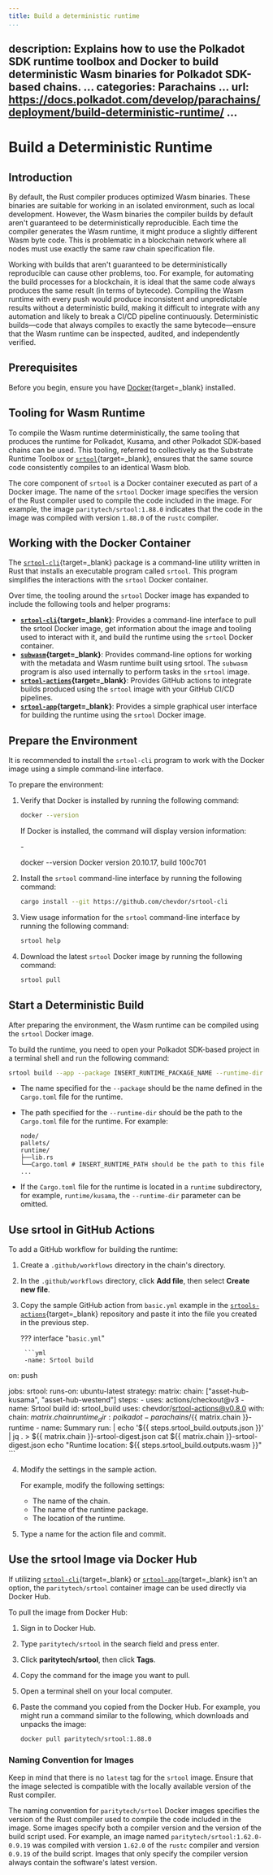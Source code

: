 ```yaml
---
title: Build a deterministic runtime
...
```

description: Explains how to use the Polkadot SDK runtime toolbox and Docker to build deterministic
  Wasm binaries for Polkadot SDK-based chains.
...
categories: Parachains
...
url: https://docs.polkadot.com/develop/parachains/deployment/build-deterministic-runtime/
...
---

# Build a Deterministic Runtime

## Introduction

By default, the Rust compiler produces optimized Wasm binaries. These binaries are suitable for working in an isolated environment, such as local development. However, the Wasm binaries the compiler builds by default aren't guaranteed to be deterministically reproducible. Each time the compiler generates the Wasm runtime, it might produce a slightly different Wasm byte code. This is problematic in a blockchain network where all nodes must use exactly the same raw chain specification file.

Working with builds that aren't guaranteed to be deterministically reproducible can cause other problems, too. For example, for automating the build processes for a blockchain, it is ideal that the same code always produces the same result (in terms of bytecode). Compiling the Wasm runtime with every push would produce inconsistent and unpredictable results without a deterministic build, making it difficult to integrate with any automation and likely to break a CI/CD pipeline continuously. Deterministic builds—code that always compiles to exactly the same bytecode—ensure that the Wasm runtime can be inspected, audited, and independently verified.

## Prerequisites

Before you begin, ensure you have [Docker](https://www.docker.com/get-started/){target=\_blank} installed.

## Tooling for Wasm Runtime

To compile the Wasm runtime deterministically, the same tooling that produces the runtime for Polkadot, Kusama, and other Polkadot SDK-based chains can be used. This tooling, referred to collectively as the Substrate Runtime Toolbox or [`srtool`](https://github.com/paritytech/srtool){target=\_blank}, ensures that the same source code consistently compiles to an identical Wasm blob.

The core component of `srtool` is a Docker container executed as part of a Docker image. The name of the `srtool` Docker image specifies the version of the Rust compiler used to compile the code included in the image. For example, the image `paritytech/srtool:1.88.0` indicates that the code in the image was compiled with version `1.88.0` of the `rustc` compiler.

## Working with the Docker Container

The [`srtool-cli`](https://github.com/chevdor/srtool-cli){target=\_blank} package is a command-line utility written in Rust that installs an executable program called `srtool`. This program simplifies the interactions with the `srtool` Docker container.

Over time, the tooling around the `srtool` Docker image has expanded to include the following tools and helper programs:

- **[`srtool-cli`](https://github.com/chevdor/srtool-cli){target=\_blank}**: Provides a command-line interface to pull the srtool Docker image, get information about the image and tooling used to interact with it, and build the runtime using the `srtool` Docker container.
- **[`subwasm`](https://github.com/chevdor/subwasm){target=\_blank}**: Provides command-line options for working with the metadata and Wasm runtime built using srtool. The `subwasm` program is also used internally to perform tasks in the `srtool` image.
- **[`srtool-actions`](https://github.com/chevdor/srtool-actions){target=\_blank}**: Provides GitHub actions to integrate builds produced using the `srtool` image with your GitHub CI/CD pipelines.
- **[`srtool-app`](https://gitlab.com/chevdor/srtool-app){target=\_blank}**: Provides a simple graphical user interface for building the runtime using the `srtool` Docker image.

## Prepare the Environment

It is recommended to install the `srtool-cli` program to work with the Docker image using a simple command-line interface.

To prepare the environment:

1. Verify that Docker is installed by running the following command:

    ```bash
    docker --version
    ```

    If Docker is installed, the command will display version information:

    -<div id="termynal" data-termynal>
  <span data-ty="input"><span class="file-path"></span>docker --version</span>
  <span data-ty>Docker version 20.10.17, build 100c701</span>
</div>


2. Install the `srtool` command-line interface by running the following command:

    ```bash
    cargo install --git https://github.com/chevdor/srtool-cli
    ```

3. View usage information for the `srtool` command-line interface by running the following command:

    ```bash
    srtool help
    ```

4. Download the latest `srtool` Docker image by running the following command:

    ```bash
    srtool pull
    ```

## Start a Deterministic Build

After preparing the environment, the Wasm runtime can be compiled using the `srtool` Docker image.

To build the runtime, you need to open your Polkadot SDK-based project in a terminal shell and run the following command:

```bash
srtool build --app --package INSERT_RUNTIME_PACKAGE_NAME --runtime-dir INSERT_RUNTIME_PATH 
```

- The name specified for the `--package` should be the name defined in the `Cargo.toml` file for the runtime.
- The path specified for the `--runtime-dir` should be the path to the `Cargo.toml` file for the runtime. For example:

    ```plain
    node/
    pallets/
    runtime/
    ├──lib.rs
    └──Cargo.toml # INSERT_RUNTIME_PATH should be the path to this file
    ...
    ```

- If the `Cargo.toml` file for the runtime is located in a `runtime` subdirectory, for example, `runtime/kusama`, the `--runtime-dir` parameter can be omitted.

## Use srtool in GitHub Actions

To add a GitHub workflow for building the runtime:

1. Create a `.github/workflows` directory in the chain's directory.
2. In the `.github/workflows` directory, click **Add file**, then select **Create new file**.
3. Copy the sample GitHub action from `basic.yml` example in the [`srtools-actions`](https://github.com/chevdor/srtool-actions){target=\_blank} repository and paste it into the file you created in the previous step.

    ??? interface "`basic.yml`"

        ```yml
        -name: Srtool build

on: push

jobs:
  srtool:
    runs-on: ubuntu-latest
    strategy:
      matrix:
        chain: ["asset-hub-kusama", "asset-hub-westend"]
    steps:
      - uses: actions/checkout@v3
      - name: Srtool build
        id: srtool_build
        uses: chevdor/srtool-actions@v0.8.0
        with:
          chain: ${{ matrix.chain }}
          runtime_dir: polkadot-parachains/${{ matrix.chain }}-runtime
      - name: Summary
        run: |
          echo '${{ steps.srtool_build.outputs.json }}' | jq . > ${{ matrix.chain }}-srtool-digest.json
          cat ${{ matrix.chain }}-srtool-digest.json
          echo "Runtime location: ${{ steps.srtool_build.outputs.wasm }}"
        ```

4. Modify the settings in the sample action.

    For example, modify the following settings:

    - The name of the chain.
    - The name of the runtime package.
    - The location of the runtime.

5. Type a name for the action file and commit.

## Use the srtool Image via Docker Hub

If utilizing [`srtool-cli`](https://github.com/chevdor/srtool-cli){target=\_blank} or [`srtool-app`](https://gitlab.com/chevdor/srtool-app){target=\_blank} isn't an option, the `paritytech/srtool` container image can be used directly via Docker Hub.

To pull the image from Docker Hub:

1. Sign in to Docker Hub.
2. Type `paritytech/srtool` in the search field and press enter.
3. Click **paritytech/srtool**, then click **Tags**.
4. Copy the command for the image you want to pull.
5. Open a terminal shell on your local computer.
6. Paste the command you copied from the Docker Hub. For example, you might run a command similar to the following, which downloads and unpacks the image:

    ```bash
    docker pull paritytech/srtool:1.88.0
    ```

### Naming Convention for Images

Keep in mind that there is no `latest` tag for the `srtool` image. Ensure that the image selected is compatible with the locally available version of the Rust compiler.

The naming convention for `paritytech/srtool` Docker images specifies the version of the Rust compiler used to compile the code included in the image. Some images specify both a compiler version and the version of the build script used. For example, an image named `paritytech/srtool:1.62.0-0.9.19` was compiled with version `1.62.0` of the `rustc` compiler and version `0.9.19` of the build script. Images that only specify the compiler version always contain the software's latest version.
